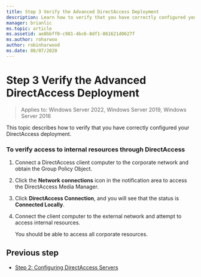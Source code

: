 ```yaml
---
title: Step 3 Verify the Advanced DirectAccess Deployment
description: Learn how to verify that you have correctly configured your advanced DirectAccess deployment.
manager: brianlic
ms.topic: article
ms.assetid: ae8bbff0-c981-4bc6-8df1-861621d0627f
ms.author: roharwoo
author: robinharwood
ms.date: 08/07/2020
---
```

# Step 3 Verify the Advanced DirectAccess Deployment

>Applies to: Windows Server 2022, Windows Server 2019, Windows Server 2016

This topic describes how to verify that you have correctly configured your DirectAccess deployment.

### To verify access to internal resources through DirectAccess

1.  Connect a DirectAccess client computer to the corporate network and obtain the Group Policy Object.

2.  Click the **Network connections** icon in the notification area to access the DirectAccess Media Manager.

3.  Click **DirectAccess Connection**, and you will see that the status is **Connected Locally**.

4.  Connect the client computer to the external network and attempt to access internal resources.

    You should be able to access all corporate resources.

## <a name="BKMK_Links"></a>Previous step

-   [Step 2: Configuring DirectAccess Servers](./da-adv-configure-s2-servers.md)
